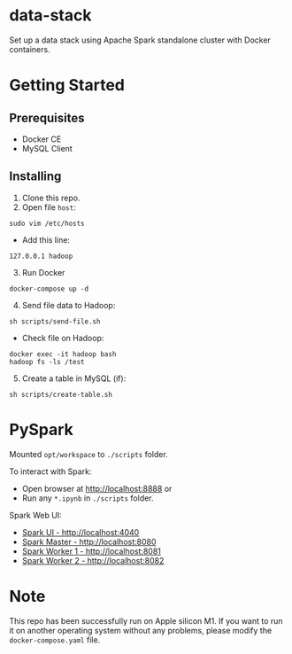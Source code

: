 # data-stack
Set up a data stack using Apache Spark standalone cluster with Docker containers.

# Getting Started

## Prerequisites

- Docker CE
- MySQL Client

## Installing

1. Clone this repo.
2. Open file `host`:

```
sudo vim /etc/hosts
```

- Add this line:

```
127.0.0.1 hadoop
```

3. Run Docker
```
docker-compose up -d
```

4. Send file data to Hadoop:
```
sh scripts/send-file.sh
```
- Check file on Hadoop: 
```
docker exec -it hadoop bash
hadoop fs -ls /test
```

5. Create a table in MySQL (if):
```
sh scripts/create-table.sh
```

# PySpark
Mounted `opt/workspace` to `./scripts` folder.

To interact with Spark:
- Open browser at [http://localhost:8888](http://localhost:8888) or
- Run any `*.ipynb` in `./scripts` folder.

Spark Web UI:
- [Spark UI - http://localhost:4040](http://localhost:4040)
- [Spark Master - http://localhost:8080](http://localhost:8080)
- [Spark Worker 1 - http://localhost:8081](http://localhost:8081)
- [Spark Worker 2 - http://localhost:8082](http://localhost:8082)

# Note
This repo has been successfully run on Apple silicon M1. If you want to run it on another operating system without any problems, please modify the `docker-compose.yaml` file.
<!-- 
pyspark --driver-class-path mysql-connector-java-8.0.24.jar --jars mysql-connector-java-8.0.24.jar

docker exec -it hadoop bash
hadoop fs -ls /test -->
